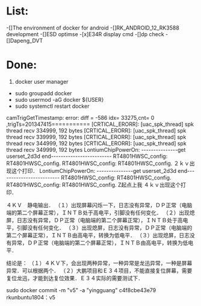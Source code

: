 # List:
-[]The environment of docker  for android
-[]RK_ANDROID_12_RK3588 development 
-[]ESD optimse
-[x]E34R display cmd
-[]dp check
-[]Dapeng_DVT 


# Done:
1. docker user manager
- sudo groupadd docker 
- sudo usermod -aG docker ${USER}
- sudo systemctl restart docker 


camTrigGetTimestamp: error: diff = -586 idx= 33275,cnt= 0 ,trigTs=201347415=========== 
[CRTICAL_ERORR]: [uac_spk_thread] spk thread recv 334999, 192 bytes
[CRTICAL_ERORR]: [uac_spk_thread] spk thread recv 339999, 192 bytes
[CRTICAL_ERORR]: [uac_spk_thread] spk thread recv 344999, 192 bytes
[CRTICAL_ERORR]: [uac_spk_thread] spk thread recv 349999, 192 bytes
LontiumChipPowerOn: ---------------get userset_2d3d end-------------------------
RT4801HWSC_config: RT4801HWSC_config. 
RT4801HWSC_config: RT4801HWSC_config. 
２ｋｖ出现这个打印．
LontiumChipPowerOn: ---------------get userset_2d3d end-------------------------
RT4801HWSC_config: RT4801HWSC_config. 
RT4801HWSC_config: RT4801HWSC_config. Z起点上我
４ｋｖ出现这个打印．

４ＫＶ　静电输出．
（１）出现屏幕闪烁一下，日志没有异常，ＤＰ正常（电脑端的第二个屏幕正常），ＩＮＴＢ处于高电平，引脚没有任何变化．
（２）出现熄屏，日志没有异常，ＤＰ正常（电脑端的第二个屏幕正常），ＩＮＴＢ处于高电平，引脚没有任何变化．
（３）出现熄屏，日志没有异常，ＤＰ正常（电脑端的第二个屏幕正常），ＩＮＴＢ由高电平，转换为低电平．
（３）出现熄屏，日志没有异常，ＤＰ正常（电脑端的第二个屏幕正常），ＩＮＴＢ由高电平，转换为低电平．

结论是：
（１）４ＫＶ下，会出现两种异常，一种异常是龙迅异常，一种是屏幕异常．可以根据两个．
（２）大鹏项目和Ｅ３４项目，不能直接复位屏幕，需要复位龙迅，才能到达复位效果．Ｅ３４实际的需要测试下．

sudo docker commit -m "v5" -a "yingguang" c4f8cbe43e79 rkunbuntu1804：v5